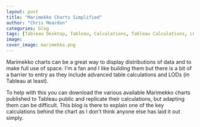 ```yaml
---
layout: post
title: "Marimekko Charts Simplified"
author: "Chris Meardon"
categories: blog
tags: [Tableau Desktop, Tableau, Calculations, Tableau Calculations, LODs]
image: 
cover_image: marimekko.png
---
```

Marimekko charts can be a great way to display distributions of data and to make full use of space. I'm a fan and I like building them but there is a bit of a barrier to entry as they include advanced table calculations and LODs (in Tableau at least). 

To help with this you can download the various available Marimekko charts published to Tableau public and replicate their calculations, but adapting them can be difficult. This blog is there to explain one of the key calculations behind the chart as I don't think anyone else has laid it out simply.
